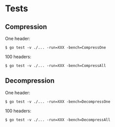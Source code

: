 
# Tests

## Compression

One header:

```
$ go test -v ./... -run=XXX -bench=CompressOne
```

100 headers:

```
$ go test -v ./... -run=XXX -bench=CompressAll
```

## Decompression

One header:

```
$ go test -v ./... -run=XXX -bench=DecompressOne
```

100 headers:

```
$ go test -v ./... -run=XXX -bench=DecompressAll
```
